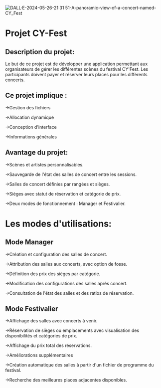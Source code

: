 ![DALL·E-2024-05-26-21 31 51-A-panoramic-view-of-a-concert-named-CY_Fest](https://github.com/Ilias-Mrtd/ProjetInfo-CYFEST/assets/92232344/4a77c619-f3d4-4585-b5de-da985cf1bfd7)



# Projet CY-Fest

## Description du projet:

Le but de ce projet est de développer une application permettant aux organisateurs de gérer les différentes scènes du festival CY'Fest. Les participants doivent payer et réserver leurs places pour les différents concerts. 

## Ce projet implique :

→Gestion des fichiers  
  
→Allocation dynamique  
  
→Conception d'interface  
  
→Informations générales  


      
## Avantage du projet: 
  
→Scènes et artistes personnalisables.  
  
→Sauvegarde de l'état des salles de concert entre les sessions.   
  
→Salles de concert définies par rangées et sièges.  
  
→Sièges avec statut de réservation et catégorie de prix.  
  
→Deux modes de fonctionnement : Manager et Festivalier.  





          

# Les modes d'utilisations:  
  
  
## Mode Manager
→Création et configuration des salles de concert.  
  
→Attribution des salles aux concerts, avec option de fosse.  
  
→Définition des prix des sièges par catégorie.  
  
→Modification des configurations des salles après concert.  
  
→Consultation de l'état des salles et des ratios de réservation.  
  

## Mode Festivalier
→Affichage des salles avec concerts à venir.  
  
→Réservation de sièges ou emplacements avec visualisation des disponibilités et catégories de prix.  
  
→Affichage du prix total des réservations.  
  
→Améliorations supplémentaires  
  
→Création automatique des salles à partir d'un fichier de programme du festival.  
  
→Recherche des meilleures places adjacentes disponibles.  
  
